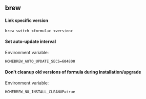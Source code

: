 ## brew

#### Link specific version

```
brew switch <formula> <version>
```

#### Set auto-update interval

Environment variable:
```
HOMEBREW_AUTO_UPDATE_SECS=604800
```

#### Don't cleanup old versions of formula during installation/upgrade

Environment variable:
```
HOMEBREW_NO_INSTALL_CLEANUP=true
```
